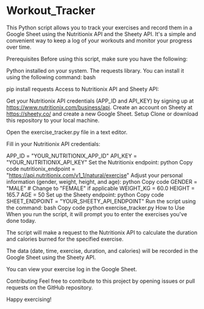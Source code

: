# Workout_Tracker
This Python script allows you to track your exercises and record them in a Google Sheet using the Nutritionix API and the Sheety API. It's a simple and convenient way to keep a log of your workouts and monitor your progress over time.

Prerequisites
Before using this script, make sure you have the following:

Python installed on your system.
The requests library. You can install it using the following command:
bash

pip install requests
Access to Nutritionix API and Sheety API:

Get your Nutritionix API credentials (APP_ID and API_KEY) by signing up at https://www.nutritionix.com/business/api.
Create an account on Sheety at https://sheety.co/ and create a new Google Sheet.
Setup
Clone or download this repository to your local machine.

Open the exercise_tracker.py file in a text editor.

Fill in your Nutritionix API credentials:

APP_ID = "YOUR_NUTRITIONIX_APP_ID"
API_KEY = "YOUR_NUTRITIONIX_API_KEY"
Set the Nutritionix endpoint:
python
Copy code
nutritionix_endpoint = "https://api.nutritionix.com/v1_1/natural/exercise"
Adjust your personal information (gender, weight, height, and age):
python
Copy code
GENDER = "MALE"  # Change to "FEMALE" if applicable
WEIGHT_KG = 60.0
HEIGHT = 165.7
AGE = 50
Set up the Sheety endpoint:
python
Copy code
SHEET_ENDPOINT = "YOUR_SHEETY_API_ENDPOINT"
Run the script using the command:
bash
Copy code
python exercise_tracker.py
How to Use
When you run the script, it will prompt you to enter the exercises you've done today.

The script will make a request to the Nutritionix API to calculate the duration and calories burned for the specified exercise.

The data (date, time, exercise, duration, and calories) will be recorded in the Google Sheet using the Sheety API.

You can view your exercise log in the Google Sheet.

Contributing
Feel free to contribute to this project by opening issues or pull requests on the GitHub repository.

Happy exercising!
